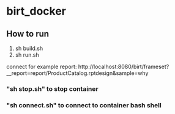 # birt_docker

## How to run

1. sh build.sh
2. sh run.sh

connect for example report:
http://localhost:8080/birt/frameset?__report=report/ProductCatalog.rptdesign&sample=why

### "sh stop.sh" to stop container
### "sh connect.sh" to connect to container bash shell
